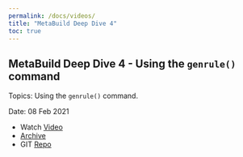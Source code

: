 ```yaml
---
permalink: /docs/videos/
title: "MetaBuild Deep Dive 4"
toc: true
---
```


## MetaBuild Deep Dive 4 - Using the `genrule()` command

Topics: Using the `genrule()` command.

Date: 08 Feb 2021

* Watch [Video](https://bluejeans.com/s/sqz_gXmOmhm/)
* [Archive](https://artifactory.corp.adobe.com/artifactory/generic-metabuild-files-dev/documentation/learning/06_MetaBuild_Deep_Dive_04_02-08-2021/Ch1_Full_2021-02-08T08_02.mp4)
* GIT [Repo](https://git.corp.adobe.com/meta-samples/tech_session_genrule)
